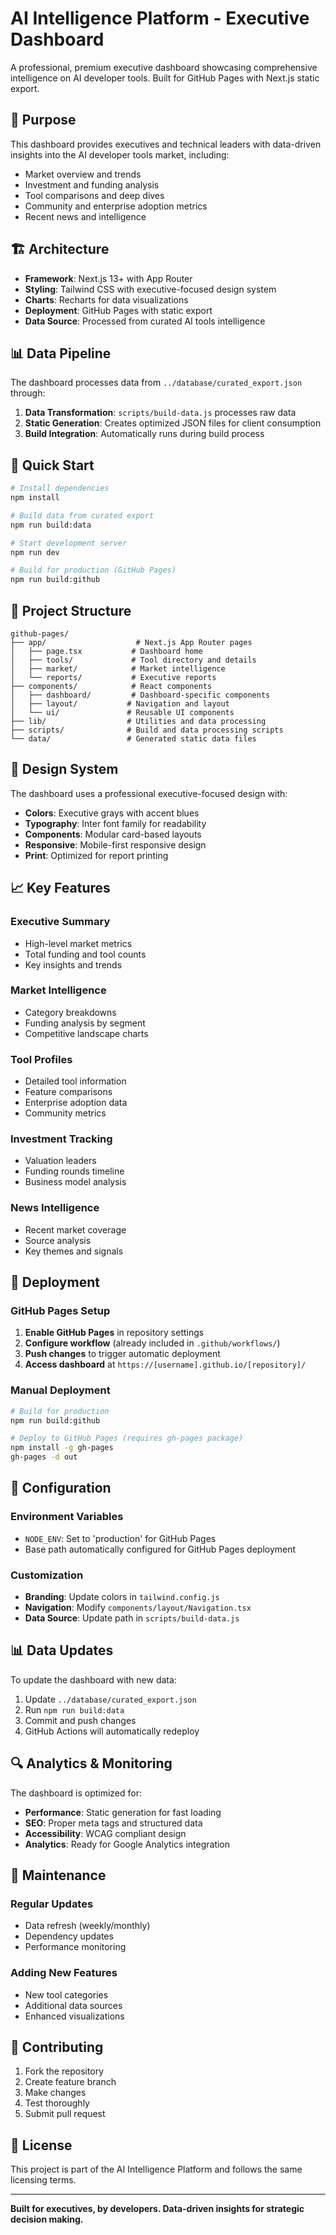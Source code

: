# AI Intelligence Platform - Executive Dashboard

A professional, premium executive dashboard showcasing comprehensive intelligence on AI developer tools. Built for GitHub Pages with Next.js static export.

## 🎯 Purpose

This dashboard provides executives and technical leaders with data-driven insights into the AI developer tools market, including:

- Market overview and trends
- Investment and funding analysis  
- Tool comparisons and deep dives
- Community and enterprise adoption metrics
- Recent news and intelligence

## 🏗️ Architecture

- **Framework**: Next.js 13+ with App Router
- **Styling**: Tailwind CSS with executive-focused design system
- **Charts**: Recharts for data visualizations
- **Deployment**: GitHub Pages with static export
- **Data Source**: Processed from curated AI tools intelligence

## 📊 Data Pipeline

The dashboard processes data from `../database/curated_export.json` through:

1. **Data Transformation**: `scripts/build-data.js` processes raw data
2. **Static Generation**: Creates optimized JSON files for client consumption
3. **Build Integration**: Automatically runs during build process

## 🚀 Quick Start

```bash
# Install dependencies
npm install

# Build data from curated export
npm run build:data

# Start development server
npm run dev

# Build for production (GitHub Pages)
npm run build:github
```

## 📁 Project Structure

```
github-pages/
├── app/                    # Next.js App Router pages
│   ├── page.tsx           # Dashboard home
│   ├── tools/             # Tool directory and details
│   ├── market/            # Market intelligence
│   └── reports/           # Executive reports
├── components/            # React components
│   ├── dashboard/         # Dashboard-specific components
│   ├── layout/           # Navigation and layout
│   └── ui/               # Reusable UI components
├── lib/                  # Utilities and data processing
├── scripts/              # Build and data processing scripts
└── data/                 # Generated static data files
```

## 🎨 Design System

The dashboard uses a professional executive-focused design with:

- **Colors**: Executive grays with accent blues
- **Typography**: Inter font family for readability
- **Components**: Modular card-based layouts
- **Responsive**: Mobile-first responsive design
- **Print**: Optimized for report printing

## 📈 Key Features

### Executive Summary
- High-level market metrics
- Total funding and tool counts
- Key insights and trends

### Market Intelligence
- Category breakdowns
- Funding analysis by segment
- Competitive landscape charts

### Tool Profiles
- Detailed tool information
- Feature comparisons
- Enterprise adoption data
- Community metrics

### Investment Tracking
- Valuation leaders
- Funding rounds timeline
- Business model analysis

### News Intelligence
- Recent market coverage
- Source analysis
- Key themes and signals

## 🚀 Deployment

### GitHub Pages Setup

1. **Enable GitHub Pages** in repository settings
2. **Configure workflow** (already included in `.github/workflows/`)
3. **Push changes** to trigger automatic deployment
4. **Access dashboard** at `https://[username].github.io/[repository]/`

### Manual Deployment

```bash
# Build for production
npm run build:github

# Deploy to GitHub Pages (requires gh-pages package)
npm install -g gh-pages
gh-pages -d out
```

## 🔧 Configuration

### Environment Variables

- `NODE_ENV`: Set to 'production' for GitHub Pages
- Base path automatically configured for GitHub Pages deployment

### Customization

- **Branding**: Update colors in `tailwind.config.js`
- **Navigation**: Modify `components/layout/Navigation.tsx`
- **Data Source**: Update path in `scripts/build-data.js`

## 📊 Data Updates

To update the dashboard with new data:

1. Update `../database/curated_export.json`
2. Run `npm run build:data`
3. Commit and push changes
4. GitHub Actions will automatically redeploy

## 🔍 Analytics & Monitoring

The dashboard is optimized for:

- **Performance**: Static generation for fast loading
- **SEO**: Proper meta tags and structured data
- **Accessibility**: WCAG compliant design
- **Analytics**: Ready for Google Analytics integration

## 📝 Maintenance

### Regular Updates
- Data refresh (weekly/monthly)
- Dependency updates
- Performance monitoring

### Adding New Features
- New tool categories
- Additional data sources
- Enhanced visualizations

## 🤝 Contributing

1. Fork the repository
2. Create feature branch
3. Make changes
4. Test thoroughly
5. Submit pull request

## 📄 License

This project is part of the AI Intelligence Platform and follows the same licensing terms.

---

**Built for executives, by developers. Data-driven insights for strategic decision making.**